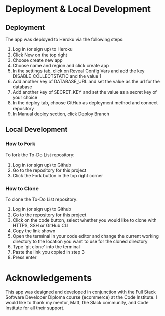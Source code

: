 
# Deployment & Local Development
## Deployment
The app was deployed to Heroku via the following steps:
1. Log in (or sign up) to Heroku
2. Click New on the top right
3. Choose create new app
4.  Choose name and region and click create app
5.  In the settings tab, click on Reveal Config Vars and add the key DISABLE_COLLECTSTATIC and the value 1
6. Add another key of DATABASE_URL and set the value as the url for the database
7. Add another key of SECRET_KEY and set the value as a secret key of your choice
8.   In the deploy tab, choose GitHub as deployment method and connect repository
9. In Manual deploy section, click Deploy Branch

## Local Development
### How to Fork
To fork the To-Do List repository:
1. Log in (or sign up) to Github
2. Go to the repository for this project
3. Click the Fork button in the top right corner

### How to Clone
To clone the To-Do List repository:
1. Log in (or sign up) to Github
2. Go to the repository for this project
3. Click on the code button, select whether you would like to clone with HTTPS, SSH or GitHub CLI
4. Copy the link shown
5. Open the terminal in your code editor and change the current working directory to the location you want to use for the cloned directory
6. Type 'git clone' into the terminal 
7.  Paste the link you copied in step 3
8. Press enter

# Acknowledgements
This app was designed and developed in conjunction with the Full Stack Software Developer Diploma course (ecommerce) at the Code Institute. I would like to thank my mentor, Matt, the Slack community, and Code Institute for all their support.